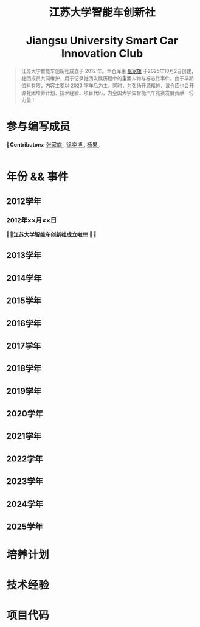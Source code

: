 <h1 align="center">江苏大学智能车创新社</h1>
<h1 align="center">Jiangsu University Smart Car Innovation Club</h1>
<blockquote>
  <p style="font-size: 0.9em; color: #666;">
    江苏大学智能车创新社成立于 2012 年。本仓库由 <a href="https://github.com/Sengokuuuu">张家旗</a> 于2025年10月2日创建，社团成员共同维护，用于记录社团发展历程中的重要人物与标志性事件。由于早期资料有限，内容主要以 2023 学年后为主。同时，为弘扬开源精神，该仓库也会开源社团培养计划、技术经验、项目代码，为全国大学生智能汽车竞赛发展贡献一份力量！
  </p>
</blockquote>

# 参与编写成员
<p><b>🦉Contributors</b>: <a href="https://github.com/Sengokuuuu"> 张家旗 </a>, <a href="https://github.com/XCMB-haochi"> 徐奕博 </a>, <a href="https://github.com/Rcheeseburger"> 杨果 </a>.</p> 

<a href="https://github.com/Sengokuuuu/UJS-Intelligent-Vehicle-Innovation-Club/graphs/contributors">
  <img src="" />
</a>

# 年份 && 事件

## 2012学年
### 2012年××月××日
🎉🎊**江苏大学智能车创新社成立啦!!!** 🎊🎉

## 2013学年

## 2014学年

## 2015学年

## 2016学年

## 2017学年

## 2018学年

## 2019学年

## 2020学年

## 2021学年

## 2022学年

## 2023学年

## 2024学年

## 2025学年

# 培养计划

# 技术经验

# 项目代码


